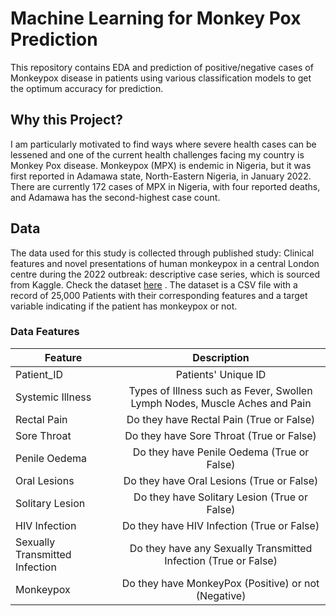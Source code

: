 # Machine Learning for Monkey Pox Prediction

This repository contains EDA and prediction of positive/negative cases of Monkeypox disease in patients using various classification models to get the optimum accuracy for prediction.

## Why this Project?

I am particularly motivated to find ways where severe health cases can be lessened and one of the current health challenges facing my country is Monkey Pox disease. Monkeypox (MPX) is endemic in Nigeria, but it was first reported in Adamawa state, North-Eastern Nigeria, in January 2022. There are currently 172 cases of MPX in Nigeria, with four reported deaths, and Adamawa has the second-highest case count.

## Data
The data used for this study is collected through published study: Clinical features and novel presentations of human monkeypox in a central London centre during the 2022 outbreak: descriptive case series, which is sourced from Kaggle. Check the dataset [here](https://www.kaggle.com/datasets/muhammad4hmed/monkeypox-patients-dataset) . The dataset is a CSV file with a record of 25,000 Patients with their corresponding features and a target variable indicating if the patient has monkeypox or not.

### Data Features

| Feature       | Description           | 
| ------------- |:-------------:| 
| Patient_ID      | Patients' Unique ID| 
| Systemic Illness     | Types of Illness such as Fever, Swollen Lymph Nodes, Muscle Aches and Pain     |   
| Rectal Pain |Do they have Rectal Pain (True or False)      |  
| Sore Throat |Do they have Sore Throat (True or False)     | 
| Penile Oedema |Do they have Penile Oedema (True or False)    | 
| Oral Lesions |Do they have Oral Lesions (True or False)      | 
| Solitary Lesion |Do they have Solitary Lesion (True or False)    | 
| HIV Infection |Do they have HIV Infection (True or False)      | 
| Sexually Transmitted Infection |Do they have any Sexually Transmitted Infection  (True or False)    | 
| Monkeypox |Do they have MonkeyPox (Positive) or not (Negative)   | 
